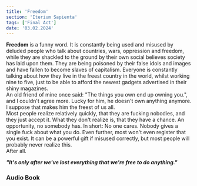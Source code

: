 ```yaml
---
title: 'Freedom'
section: 'Iterium Sapienta'
tags: ['Final Act']
date: '03.02.2024'
---
```


<script lang="ts">
    import Audio from "$lib/components/general/Audio.svelte";
</script>

**Freedom** is a funny word. It is constantly being used and misused by deluded people who talk
about countries, wars, oppression and freedom, while they are shackled to the ground by their own
social believes society has laid upon them. They are being poisoned by their false idols and images
and have fallen to become slaves of capitalism. Everyone is constantly talking about how they live
in the freest country in the world, whilst working nine to five, just to be able to afford the
newest gadgets advertised in their shiny magazines.  
An old friend of mine once said: "The things you own end up owning you.", and I couldn't agree more.
Lucky for him, he doesn't own anything anymore. I suppose that makes him the freest of us all.  
Most people realize relatively quickly, that they are fucking nobodies, and they just accept it.
What they don't realize is, that they have a chance. An opportunity, no somebody has. In short: No
one cares. Nobody gives a single fuck about what you do. Even further, most won't even register that
you exist. It can be a powerful gift if misused correctly, but most people will probably never
realize this.  
After all.

_**"It's only after we've lost everything that we're free to do anything."**_

### Audio Book

<Audio src="/audio/iteriumSapienta/Freedom" />

_(AI Generated)_

### Manuscript

<div class="flex justify-center">
    <img src="\images\IteriumSapienta\Freedom.svg" alt="manuscript" class="rounded-xl" style="background: white" />
</div>
